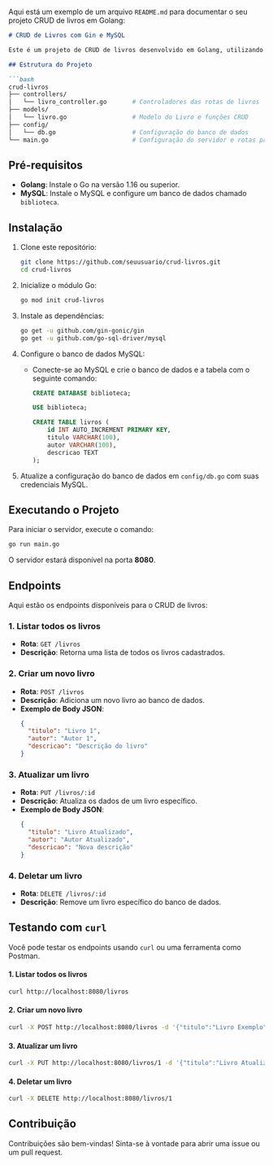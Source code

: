 Aqui está um exemplo de um arquivo `README.md` para documentar o seu projeto CRUD de livros em Golang:

```markdown
# CRUD de Livros com Gin e MySQL

Este é um projeto de CRUD de livros desenvolvido em Golang, utilizando o framework **Gin** para manipulação de rotas e **MySQL** para armazenamento de dados. O projeto segue a arquitetura MVC (Model-View-Controller) para organização de código.

## Estrutura do Projeto

```bash
crud-livros
├── controllers/
│   └── livro_controller.go       # Controladores das rotas de livros
├── models/
│   └── livro.go                  # Modelo do Livro e funções CRUD
├── config/
│   └── db.go                     # Configuração do banco de dados
└── main.go                       # Configuração do servidor e rotas principais
```

## Pré-requisitos

- **Golang**: Instale o Go na versão 1.16 ou superior.
- **MySQL**: Instale o MySQL e configure um banco de dados chamado `biblioteca`.

## Instalação

1. Clone este repositório:
   ```bash
   git clone https://github.com/seuusuario/crud-livros.git
   cd crud-livros
   ```

2. Inicialize o módulo Go:
   ```bash
   go mod init crud-livros
   ```

3. Instale as dependências:
   ```bash
   go get -u github.com/gin-gonic/gin
   go get -u github.com/go-sql-driver/mysql
   ```

4. Configure o banco de dados MySQL:
   - Conecte-se ao MySQL e crie o banco de dados e a tabela com o seguinte comando:

     ```sql
     CREATE DATABASE biblioteca;

     USE biblioteca;

     CREATE TABLE livros (
         id INT AUTO_INCREMENT PRIMARY KEY,
         titulo VARCHAR(100),
         autor VARCHAR(100),
         descricao TEXT
     );
     ```

5. Atualize a configuração do banco de dados em `config/db.go` com suas credenciais MySQL.

## Executando o Projeto

Para iniciar o servidor, execute o comando:

```bash
go run main.go
```

O servidor estará disponível na porta **8080**.

## Endpoints

Aqui estão os endpoints disponíveis para o CRUD de livros:

### 1. Listar todos os livros
   - **Rota**: `GET /livros`
   - **Descrição**: Retorna uma lista de todos os livros cadastrados.

### 2. Criar um novo livro
   - **Rota**: `POST /livros`
   - **Descrição**: Adiciona um novo livro ao banco de dados.
   - **Exemplo de Body JSON**:
     ```json
     {
       "titulo": "Livro 1",
       "autor": "Autor 1",
       "descricao": "Descrição do livro"
     }
     ```

### 3. Atualizar um livro
   - **Rota**: `PUT /livros/:id`
   - **Descrição**: Atualiza os dados de um livro específico.
   - **Exemplo de Body JSON**:
     ```json
     {
       "titulo": "Livro Atualizado",
       "autor": "Autor Atualizado",
       "descricao": "Nova descrição"
     }
     ```

### 4. Deletar um livro
   - **Rota**: `DELETE /livros/:id`
   - **Descrição**: Remove um livro específico do banco de dados.

## Testando com `curl`

Você pode testar os endpoints usando `curl` ou uma ferramenta como Postman.

#### 1. Listar todos os livros
```bash
curl http://localhost:8080/livros
```

#### 2. Criar um novo livro
```bash
curl -X POST http://localhost:8080/livros -d '{"titulo":"Livro Exemplo", "autor":"Autor Exemplo", "descricao":"Descrição exemplo"}' -H "Content-Type: application/json"
```

#### 3. Atualizar um livro
```bash
curl -X PUT http://localhost:8080/livros/1 -d '{"titulo":"Livro Atualizado", "autor":"Autor Atualizado", "descricao":"Nova descrição"}' -H "Content-Type: application/json"
```

#### 4. Deletar um livro
```bash
curl -X DELETE http://localhost:8080/livros/1
```

## Contribuição

Contribuições são bem-vindas! Sinta-se à vontade para abrir uma issue ou um pull request.

